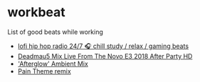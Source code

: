 # workbeat
List of good beats while working


- [lofi hip hop radio 24/7 🎧 chill study / relax / gaming beats](https://www.youtube.com/watch?v=LsBrT6vbQa8)
- [Deadmau5 Mix Live From The Novo E3 2018 After Party HD](https://www.youtube.com/watch?v=ohzPoCjdx9E)
- ['Afterglow' Ambient Mix](https://www.youtube.com/watch?v=MgApT3VHtZY)
- [Pain Theme remix](https://www.youtube.com/watch?v=ra9UgspPmXE)
